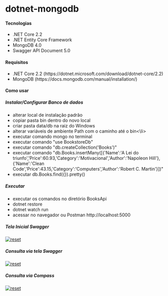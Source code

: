# dotnet-mongodb

<h4>Tecnologias</h4>
<ul>
  <li>.NET Core 2.2</li>
  <li>.NET Entity Core Framework</li>
  <li>MongoDB 4.0</li> 
  <li>Swagger API Document 5.0</li>
 </ul>

 <h4>Requisitos</h4>
 <ul>
  <li>.NET Core 2.2 (https://dotnet.microsoft.com/download/dotnet-core/2.2)</li> 
  <li>MongoDB (https://docs.mongodb.com/manual/installation/) </li>
 </ul>

<h4>Como usar</h4>
 <h5>Instalar/Configurar Banco de dados </h5>
 <ul>
 <li>alterar local de instalação padrão </li>
 <li>copiar pasta bin dentro do novo local</li>
 <li>criar pasta data/db na raiz do Windows</li>
 <li>alterar variáveis de ambiente Path com o caminho até o bin<\li>
 <li>executar comando mongo no terminal </li>
 <li>executar comando "use BookstoreDb"</li>
 <li>executar comando "db.createCollection('Books')"</li>
 <li>executar comando "db.Books.insertMany([{'Name':'A Lei do triunfo','Price':60.93,'Category':'Motivacional','Author':'Napoleon Hill'}, {'Name':'Clean Code','Price':43.15,'Category':'Computers','Author':'Robert C. Martin'}])"</li>
 <li>executar db.Books.find({}).pretty()</li>
</ul> 
  
 <h5>Executar </h5>
 <ul> 
   <li>executar os comandos no diretório BooksApi</li>
  <li>dotnet restore </li>
  <li>dotnet watch run </li> 
  <li>acessar no navegador ou Postman http://localhost:5000 </li> 
 </ul>
 
<h5>Tela Inicial Swagger</h5>
<p><a target="_blank" rel="noopener noreferrer" href=" https://user-images.githubusercontent.com/22710963/61924934-5c21d680-af40-11e9-9b79-ff7135abc568.png">
<img src="https://user-images.githubusercontent.com/22710963/61924934-5c21d680-af40-11e9-9b79-ff7135abc568.png" alt="reset" style="max-width:100%;"></a></p> 

<h5>Consulta via tela Swagger</h5>
<p><a target="_blank" rel="noopener noreferrer" href="https://user-images.githubusercontent.com/22710963/61924705-5d9ecf00-af3f-11e9-8188-e62dd1c35ce4.png">
<img src="https://user-images.githubusercontent.com/22710963/61924705-5d9ecf00-af3f-11e9-8188-e62dd1c35ce4.png" alt="reset" style="max-width:100%;"></a></p> 
 
 <h5>Consulta via Compass</h5>
 <p><a target="_blank" rel="noopener noreferrer" href="https://user-images.githubusercontent.com/22710963/61924828-e74e9c80-af3f-11e9-8427-99a08c479067.png">
 <img src="https://user-images.githubusercontent.com/22710963/61924828-e74e9c80-af3f-11e9-8427-99a08c479067.png" alt="reset" style="max-width:100%;"></a></p> 
  
 
